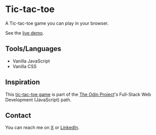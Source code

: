 # Tic-tac-toe

A Tic-tac-toe game you can play in your browser.

See the [live demo](https://nzubeifechukwu-tictactoe.netlify.app/).

## Tools/Languages

- Vanilla JavaScript
- Vanilla CSS

## Inspiration

This [tic-tac-toe game](https://www.theodinproject.com/lessons/node-path-javascript-tic-tac-toe) is part of the [The Odin Project](https://www.theodinproject.com/)'s Full-Stack Web Development (JavaScript) path.

## Contact

You can reach me on [X](https://x.com/NzubeIfechukwu) or [LinkedIn](https://linkedin.com/in/nzubeifechukwu).
